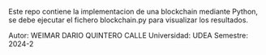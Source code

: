 Este repo contiene la implementacion de una blockchain mediante Python, se debe ejecutar el fichero blockchain.py para visualizar los resultados.

Autor: WEIMAR DARIO QUINTERO CALLE
Universidad: UDEA
Semestre: 2024-2
